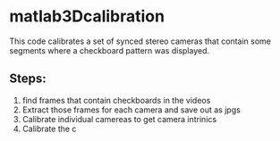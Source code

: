 # matlab3Dcalibration

This code calibrates a set of synced stereo cameras that contain some segments where a checkboard pattern was displayed.


## Steps:
1. find frames that contain checkboards in the videos
2. Extract those frames for each camera and save out as jpgs
3. Calibrate individual camereas to get camera intrinics
4. Calibrate the c
